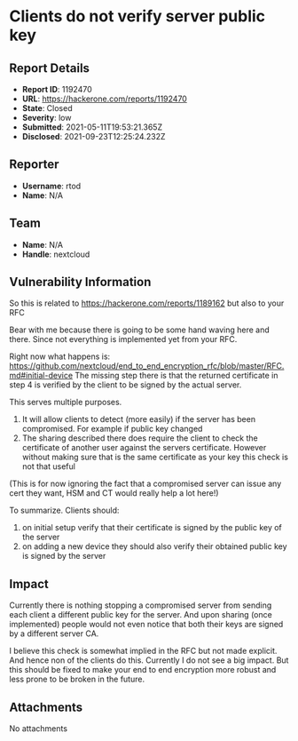 # Clients do not verify server public key

## Report Details
- **Report ID**: 1192470
- **URL**: https://hackerone.com/reports/1192470
- **State**: Closed
- **Severity**: low
- **Submitted**: 2021-05-11T19:53:21.365Z
- **Disclosed**: 2021-09-23T12:25:24.232Z

## Reporter
- **Username**: rtod
- **Name**: N/A

## Team
- **Name**: N/A
- **Handle**: nextcloud

## Vulnerability Information
So this is related to https://hackerone.com/reports/1189162 but also to your RFC

Bear with me because there is going to be some hand waving here and there. Since not everything is implemented yet from your RFC.

Right now what happens is: https://github.com/nextcloud/end_to_end_encryption_rfc/blob/master/RFC.md#initial-device
The missing step there is that the returned certificate in step 4 is verified by the client to be signed by the actual server.

This serves multiple purposes.

1. It will allow clients to detect (more easily) if the server has been compromised. For example if public key changed
2. The sharing described there does require the client to check the certificate of another user against the servers certificate. However without making sure that is the same certificate as your key this check is not that useful

(This is for now ignoring the fact that a compromised server can issue any cert they want, HSM and CT would really help a lot here!)

To summarize. Clients should:

1. on initial setup verify that their certificate is signed by the public key of the server
2. on adding a new device they should also verify their obtained public key is signed by the server

## Impact

Currently there is nothing stopping a compromised server from sending each client a different public key for the server. And upon sharing (once implemented) people would not even notice that both their keys are signed by a different server CA.

I believe this check is somewhat implied in the RFC but not made explicit. And hence non of the clients do this.
Currently I do not see a big impact. But this should be fixed to make your end to end encryption more robust and less prone to be broken in the future.

## Attachments
No attachments
